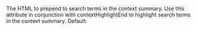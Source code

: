 The HTML to prepend to search terms in the context
summary. Use this attribute in conjunction with
contextHighlightEnd to highlight search terms in the
context summary.
Default: <b>